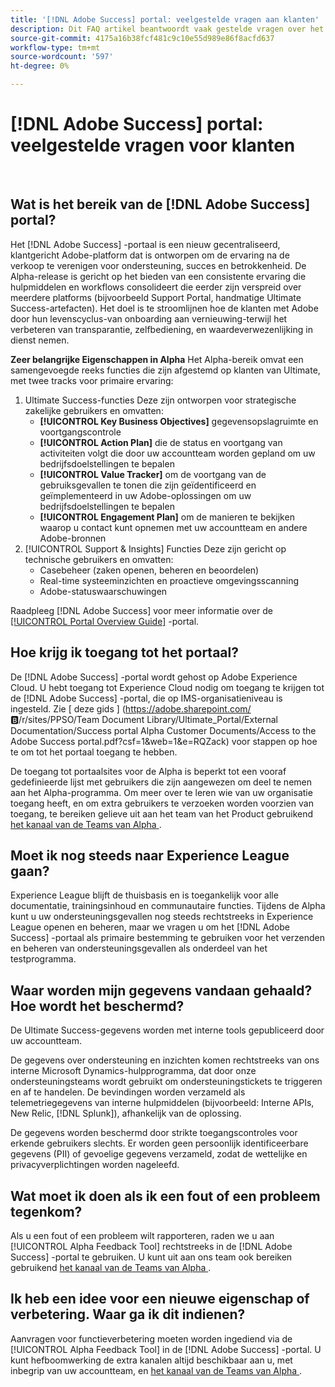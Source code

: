 ```yaml
---
title: '[!DNL Adobe Success] portal: veelgestelde vragen aan klanten'
description: Dit FAQ artikel beantwoordt vaak gestelde vragen over het  [!DNL Adobe Success]  portaal.
source-git-commit: 4175a16b38fcf481c9c10e55d989e86f8acfd637
workflow-type: tm+mt
source-wordcount: '597'
ht-degree: 0%

---
```



# [!DNL Adobe Success] portal: veelgestelde vragen voor klanten

 

## Wat is het bereik van de [!DNL Adobe Success] portal?

Het [!DNL Adobe Success] -portaal is een nieuw gecentraliseerd, klantgericht Adobe-platform dat is ontworpen om de ervaring na de verkoop te verenigen voor ondersteuning, succes en betrokkenheid. De Alpha-release is gericht op het bieden van een consistente ervaring die hulpmiddelen en workflows consolideert die eerder zijn verspreid over meerdere platforms (bijvoorbeeld Support Portal, handmatige Ultimate Success-artefacten). Het doel is te stroomlijnen hoe de klanten met Adobe door hun levenscyclus-van onboarding aan vernieuwing-terwijl het verbeteren van transparantie, zelfbediening, en waardeverwezenlijking in dienst nemen.

**Zeer belangrijke Eigenschappen in Alpha**
Het Alpha-bereik omvat een samengevoegde reeks functies die zijn afgestemd op klanten van Ultimate, met twee tracks voor primaire ervaring:
1. Ultimate Success-functies
Deze zijn ontworpen voor strategische zakelijke gebruikers en omvatten:
   * **[!UICONTROL Key Business Objectives]** gegevensopslagruimte en voortgangscontrole
   * **[!UICONTROL Action Plan]** die de status en voortgang van activiteiten volgt die door uw accountteam worden gepland om uw bedrijfsdoelstellingen te bepalen
   * **[!UICONTROL Value Tracker]** om de voortgang van de gebruiksgevallen te tonen die zijn geïdentificeerd en geïmplementeerd in uw Adobe-oplossingen om uw bedrijfsdoelstellingen te bepalen
   * **[!UICONTROL Engagement Plan]** om de manieren te bekijken waarop u contact kunt opnemen met uw accountteam en andere Adobe-bronnen
1. [!UICONTROL Support & Insights] Functies
Deze zijn gericht op technische gebruikers en omvatten:
   * Casebeheer (zaken openen, beheren en beoordelen)
   * Real-time systeeminzichten en proactieve omgevingsscanning
   * Adobe-statuswaarschuwingen

Raadpleeg [!DNL Adobe Success] voor meer informatie over de [[!UICONTROL Portal Overview Guide]](/help/adobe-success-portal/adobe-success-portal-introduction.md) -portal.

## Hoe krijg ik toegang tot het portaal?

De [!DNL Adobe Success] -portal wordt gehost op Adobe Experience Cloud. U hebt toegang tot Experience Cloud nodig om toegang te krijgen tot de [!DNL Adobe Success] -portal, die op IMS-organisatieniveau is ingesteld. Zie [ deze gids ] (https://adobe.sharepoint.com/ :b:/r/sites/PPSO/Team Document Library/Ultimate_Portal/External Documentation/Success portal Alpha Customer Documents/Access to the Adobe Success portal.pdf?csf=1&amp;web=1&amp;e=RQZack) voor stappen op hoe te om tot het portaal toegang te hebben.

De toegang tot portaalsites voor de Alpha is beperkt tot een vooraf gedefinieerde lijst met gebruikers die zijn aangewezen om deel te nemen aan het Alpha-programma. Om meer over te leren wie van uw organisatie toegang heeft, en om extra gebruikers te verzoeken worden voorzien van toegang, te bereiken gelieve uit aan het team van het Product gebruikend [ het kanaal van de Teams van Alpha ](https://teams.microsoft.com/l/channel/19:h-GcuAZs9uF05rervqTdx2U27ohYINuRUIfbMte9B-U1@thread.tacv2/General?groupId=02b87789-3475-47e4-94c1-0981f63ae89f&tenantId=fa7b1b5a-7b34-4387-94ae-d2c178decee1).

## Moet ik nog steeds naar Experience League gaan?

Experience League blijft de thuisbasis en is toegankelijk voor alle documentatie, trainingsinhoud en communautaire functies. Tijdens de Alpha kunt u uw ondersteuningsgevallen nog steeds rechtstreeks in Experience League openen en beheren, maar we vragen u om het [!DNL Adobe Success] -portaal als primaire bestemming te gebruiken voor het verzenden en beheren van ondersteuningsgevallen als onderdeel van het testprogramma.

## Waar worden mijn gegevens vandaan gehaald? Hoe wordt het beschermd?

De Ultimate Success-gegevens worden met interne tools gepubliceerd door uw accountteam.

De gegevens over ondersteuning en inzichten komen rechtstreeks van ons interne Microsoft Dynamics-hulpprogramma, dat door onze ondersteuningsteams wordt gebruikt om ondersteuningstickets te triggeren en af te handelen. De bevindingen worden verzameld als telemetriegegevens van interne hulpmiddelen (bijvoorbeeld: Interne APIs, New Relic, [!DNL Splunk]), afhankelijk van de oplossing.

De gegevens worden beschermd door strikte toegangscontroles voor erkende gebruikers slechts. Er worden geen persoonlijk identificeerbare gegevens (PII) of gevoelige gegevens verzameld, zodat de wettelijke en privacyverplichtingen worden nageleefd.

## Wat moet ik doen als ik een fout of een probleem tegenkom?

Als u een fout of een probleem wilt rapporteren, raden we u aan [!UICONTROL Alpha Feedback Tool] rechtstreeks in de [!DNL Adobe Success] -portal te gebruiken. U kunt uit aan ons team ook bereiken gebruikend [ het kanaal van de Teams van Alpha ](https://teams.microsoft.com/l/channel/19:h-GcuAZs9uF05rervqTdx2U27ohYINuRUIfbMte9B-U1@thread.tacv2/General?groupId=02b87789-3475-47e4-94c1-0981f63ae89f&tenantId=fa7b1b5a-7b34-4387-94ae-d2c178decee1).

## Ik heb een idee voor een nieuwe eigenschap of verbetering. Waar ga ik dit indienen?

Aanvragen voor functieverbetering moeten worden ingediend via de [!UICONTROL Alpha Feedback Tool] in de [!DNL Adobe Success] -portal. U kunt hefboomwerking de extra kanalen altijd beschikbaar aan u, met inbegrip van uw accountteam, en [ het kanaal van de Teams van Alpha ](https://teams.microsoft.com/l/channel/19:h-GcuAZs9uF05rervqTdx2U27ohYINuRUIfbMte9B-U1@thread.tacv2/General?groupId=02b87789-3475-47e4-94c1-0981f63ae89f&tenantId=fa7b1b5a-7b34-4387-94ae-d2c178decee1).
